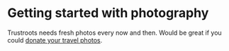 # Getting started with photography

Trustroots needs fresh photos every now and then. Would be great if you could [donate your travel photos](Photos.md).
